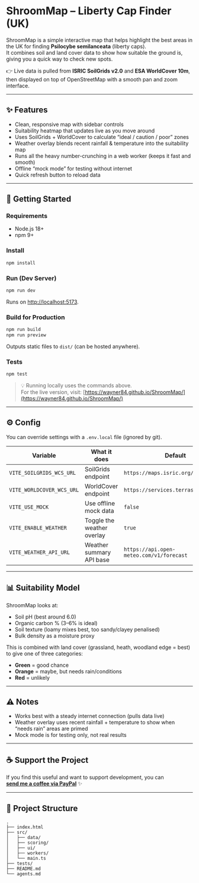 # ShroomMap – Liberty Cap Finder (UK)

ShroomMap is a simple interactive map that helps highlight the best areas in the UK for finding **Psilocybe semilanceata** (liberty caps).  
It combines soil and land cover data to show how suitable the ground is, giving you a quick way to check new spots.  

👉 Live data is pulled from **ISRIC SoilGrids v2.0** and **ESA WorldCover 10m**, then displayed on top of OpenStreetMap with a smooth pan and zoom interface.

---

## ✨ Features

- Clean, responsive map with sidebar controls
- Suitability heatmap that updates live as you move around
- Uses SoilGrids + WorldCover to calculate “ideal / caution / poor” zones
- Weather overlay blends recent rainfall & temperature into the suitability map
- Runs all the heavy number-crunching in a web worker (keeps it fast and smooth)
- Offline “mock mode” for testing without internet
- Quick refresh button to reload data

---

## 🚀 Getting Started

### Requirements
- Node.js 18+  
- npm 9+  

### Install
```bash
npm install
```

### Run (Dev Server)
```bash
npm run dev
```
Runs on <http://localhost:5173>.

### Build for Production
```bash
npm run build
npm run preview
```

Outputs static files to `dist/` (can be hosted anywhere).

### Tests
```bash
npm test
```

> 💡 Running locally uses the commands above.  
> For the live version, visit: [https://wayner84.github.io/ShroomMap/](https://wayner84.github.io/ShroomMap/)

---

## ⚙️ Config

You can override settings with a `.env.local` file (ignored by git).

| Variable | What it does | Default |
| --- | --- | --- |
| `VITE_SOILGRIDS_WCS_URL` | SoilGrids endpoint | `https://maps.isric.org/...` |
| `VITE_WORLDCOVER_WCS_URL` | WorldCover endpoint | `https://services.terrascope.be/...` |
| `VITE_USE_MOCK` | Use offline mock data | `false` |
| `VITE_ENABLE_WEATHER` | Toggle the weather overlay | `true` |
| `VITE_WEATHER_API_URL` | Weather summary API base | `https://api.open-meteo.com/v1/forecast` |

---

## 📊 Suitability Model

ShroomMap looks at:
- Soil pH (best around 6.0)  
- Organic carbon % (3–6% is ideal)  
- Soil texture (loamy mixes best, too sandy/clayey penalised)  
- Bulk density as a moisture proxy  

This is combined with land cover (grassland, heath, woodland edge = best) to give one of three categories:  

- **Green** = good chance  
- **Orange** = maybe, but needs rain/conditions  
- **Red** = unlikely  

---

## ⚠️ Notes

- Works best with a steady internet connection (pulls data live)  
- Weather overlay uses recent rainfall + temperature to show when “needs rain” areas are primed
- Mock mode is for testing only, not real results  

---

## ☕ Support the Project

If you find this useful and want to support development, you can  
[**send me a coffee via PayPal**](https://www.paypal.com/paypalme/wayner84) ✨  

---

## 📂 Project Structure

```
.
├── index.html
├── src/
│   ├── data/
│   ├── scoring/
│   ├── ui/
│   ├── workers/
│   └── main.ts
├── tests/
├── README.md
└── agents.md
```
